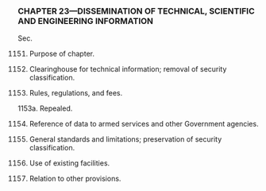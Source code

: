 ### **CHAPTER 23—DISSEMINATION OF TECHNICAL, SCIENTIFIC AND ENGINEERING INFORMATION** ###

Sec.

1151. Purpose of chapter.

1152. Clearinghouse for technical information; removal of security classification.

1153. Rules, regulations, and fees.

1153a. Repealed.

1154. Reference of data to armed services and other Government agencies.

1155. General standards and limitations; preservation of security classification.

1156. Use of existing facilities.

1157. Relation to other provisions.